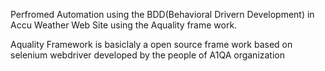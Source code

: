 Perfromed Automation using the BDD(Behavioral Drivern Development) in Accu Weather Web Site using the Aquality frame work.

Aquality Framework is basiclaly a open source frame work based on selenium webdriver developed by the people of A1QA organization
